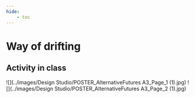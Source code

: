 ```yaml
---
hide:
    - toc
---
```


# **Way of drifting** 

## Activity in class 
![](../images/Design Studio/POSTER_AlternativeFutures A3_Page_1 (1).jpg)
![](../images/Design Studio/POSTER_AlternativeFutures A3_Page_2 (1).jpg)



